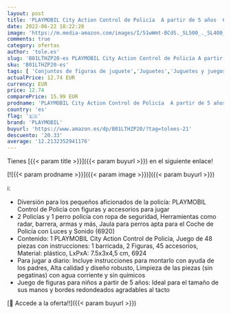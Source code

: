 ```yaml
---
layout: post
title: 'PLAYMOBIL City Action Control de Policía  A partir de 5 años  6924 '
date: 2022-06-22 18:22:28
image: 'https://m.media-amazon.com/images/I/51wWmt-BCdS._SL500_._SL400_.jpg'
comments: true
category: ofertas
author: 'tole.es'
slug: 'B01LTHZP20-es PLAYMOBIL City Action Control de Policía A partir de 5...'
sku: 'B01LTHZP20-es'
tags: [ 'Conjuntos de figuras de juguete','Juguetes','Juguetes y juegos','Muñecos y figuras','playmobil','🇪🇸', ]
actualPrice: 12.74 EUR
currency: EUR
price: 12.74
comparePrice: 15.99 EUR
prodname: 'PLAYMOBIL City Action Control de Policía  A partir de 5 años  6924 '
country: 'es'
flag: '🇪🇸'
brand: 'PLAYMOBIL'
buyurl: 'https://www.amazon.es/dp/B01LTHZP20/?tag=tolees-21'
descuento: '20.33'
average: '12.2132352941176'
---
```


Tienes [{{< param title >}}]({{< param buyurl >}}) en el siguiente enlace!

[![{{< param prodname >}}]({{< param image >}})]({{< param buyurl >}})

ℹ️:

- Diversión para los pequeños aficionados de la policía: PLAYMOBIL Control de Policía con figuras y accesorios para jugar
- 2 Policías y 1 perro policía con ropa de seguridad, Herramientas como radar, barrera, armas y más, Jaula para perros apta para el Coche de Policía con Luces y Sonido (6920)
- Contenido: 1 PLAYMOBIL City Action Control de Policía, Juego de 48 piezas con instrucciones: 1 barricada, 2 Figuras, 45 accesorios, Material: plástico, LxPxA: 7.5x3x4,5 cm, 6924
- Para jugar a diario: Incluye instrucciones para montarlo con ayuda de los padres, Alta calidad y diseño robusto, Limpieza de las piezas (sin pegatinas) con agua corriente y sin químicos
- Juego de figuras para niños a partir de 5 años: Ideal para el tamaño de sus manos y bordes redondeados agradables al tacto

[🛒 Accede a la oferta!!]({{< param buyurl >}})

